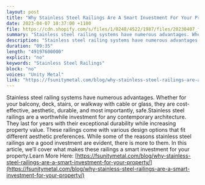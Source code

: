 ```yaml
---
layout: post
title: "Why Stainless Steel Railings Are A Smart Investment For Your Property"
date: 2023-04-07 10:37:00 +1100
file: https://cdn.shopify.com/s/files/1/0248/4522/1987/files/20230407_fsum_1.mp3?v=1680835532
summary: "Stainless steel railing systems have numerous advantages. Whether for your balcony, deck, stairs, or walkway with cable or glass, they are cost-effective, aesthetic, durable, and most importantly, safe.Stainless steel railings are a worthwhile investment for any contemporary architecture. They last for years with their exceptional durability while increasing property value. These railings come with various design options that fit different aesthetic preferences. While some of the reasons stainless steel railings are a good investment are evident, there is more to them. In this article, we’ll cover what makes these railings a smart investment for your property."
description: "Stainless steel railing systems have numerous advantages. Whether for your balcony, deck, stairs, or walkway with cable or glass, they are cost-effective, aesthetic, durable, and most importantly, safe.Stainless steel railings are a worthwhile investment for any contemporary architecture. They last for years with their exceptional durability while increasing property value. These railings come with various design options that fit different aesthetic preferences. While some of the reasons stainless steel railings are a good investment are evident, there is more to them. In this article, we’ll cover what makes these railings a smart investment for your property.Learn More Here: <a href='https://fsunitymetal.com/blog/why-stainless-steel-railings-are-a-smart-investment-for-your-property/'>https://fsunitymetal.com/blog/why-stainless-steel-railings-are-a-smart-investment-for-your-property/</a>"
duration: "09:35"
length: "49197600000"
explicit: "no"
keywords: "Stainless Steel Railings"
block: "no"
voices: "Unity Metal"
link: "https://fsunitymetal.com/blog/why-stainless-steel-railings-are-a-smart-investment-for-your-property/"
---
```


Stainless steel railing systems have numerous advantages. Whether for your balcony, deck, stairs, or walkway with cable or glass, they are cost-effective, aesthetic, durable, and most importantly, safe.Stainless steel railings are a worthwhile investment for any contemporary architecture. They last for years with their exceptional durability while increasing property value. These railings come with various design options that fit different aesthetic preferences. While some of the reasons stainless steel railings are a good investment are evident, there is more to them. In this article, we’ll cover what makes these railings a smart investment for your property.Learn More Here: [https://fsunitymetal.com/blog/why-stainless-steel-railings-are-a-smart-investment-for-your-property/](https://fsunitymetal.com/blog/why-stainless-steel-railings-are-a-smart-investment-for-your-property/)
